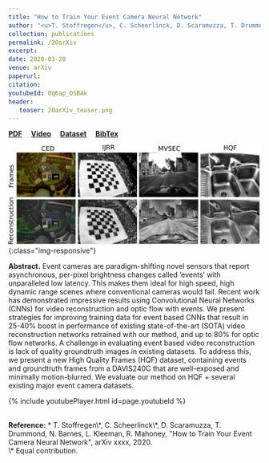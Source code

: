 ```yaml
---
title: "How to Train Your Event Camera Neural Network"
author: "<u>T. Stoffregen</u>, C. Scheerlinck, D. Scaramuzza, T. Drummond, N. Barnes, L. Kleeman and R. Mahoney"
collection: publications
permalink: /20arXiv
excerpt: 
date: 2020-03-20
venue: arXiv
paperurl:
citation: 
youtubeId: 0q6ap_OSBAk
header:
   teaser: 20arXiv_teaser.png
---
```


<a href="https://arxiv.org/pdf/1904.01293.pdf" target="_blank"><b>PDF</b></a>&emsp;
<a href="https://youtu.be/0q6ap_OSBAk" target="_blank"><b>Video</b></a>&emsp;
<a href="https://drive.google.com/drive/folders/18Xdr6pxJX0ZXTrXW9tK0hC3ZpmKDIt6_?usp=sharing"><b>Dataset</b></a>&emsp;
<a href="https://timostoff.github.io/files/20arXiv.txt" target="_blank"><b>BibTex</b></a>

![arXiv20_banner](/images/20arXiv_banner.png){:class="img-responsive"}

<b>Abstract.</b> Event cameras are paradigm-shifting novel sensors that report asynchronous, per-pixel brightness changes called ‘events’ with unparalleled low latency. This makes them ideal for high speed, high dynamic range scenes where conventional cameras would fail. Recent work has demonstrated impressive results using Convolutional Neural Networks (CNNs) for video reconstruction and optic flow with events. We present strategies for improving training data for event based CNNs that result in 25-40% boost in performance of existing state-of-the-art (SOTA) video reconstruction networks retrained with our method, and up to 80% for optic flow networks. A challenge in evaluating event based video reconstruction is lack of quality groundtruth images in existing datasets. To
address this, we present a new High Quality Frames (HQF) dataset, containing events and groundtruth frames from a DAVIS240C that are well-exposed and minimally motion-blurred. We evaluate our method on HQF + several existing major event camera datasets.

{% include youtubePlayer.html id=page.youtubeId %}

<br />
<b>Reference:</b>
* T. Stoffregen\*, C. Scheerlinck\*, D. Scaramuzza, T. Drummond, N. Barnes, L. Kleeman, R. Mahoney, "How to Train Your Event Camera Neural Network", arXiv xxxx, 2020.

<br />
\* Equal contribution.
<br />


